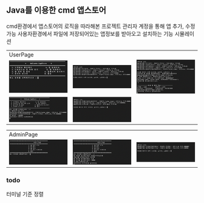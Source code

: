 Java를 이용한 cmd 앱스토어
---
cmd환경에서 앱스토어의 로직을 따라해본 프로젝트
관리자 계정을 통해 앱 추가, 수정 가능
사용자환경에서 파일에 저장되어있는 앱정보를 받아오고 설치하는 기능 시뮬레이션

<div>
  <table>
    <tr>
        <td colspan ='3'>UserPage</td>
    <tr>
        <td><img src="doc/mainPage.png"/></td>
        <td><img src="doc/appList.png" /></td>
        <td><img src="doc/appDownload.png" /></td>
    </tr>
    <tr>
        <td><img src="doc/recipt.png" /></td>
        <td><img src="doc/downloadList.png"/></td>
    </tr>
  </table>
</div>

<div>
  <table>
    <tr>
        <td colspan ='3'>AdminPage</td>
    <tr>
        <td><img src="doc/adminPage.png" /></td>
        <td><img src="doc/addApp.png" /></td>
        <td><img src="doc/addComplite.png"/></td>
    </tr>
  </table>
</div>

### todo
터미널 기준 정렬

